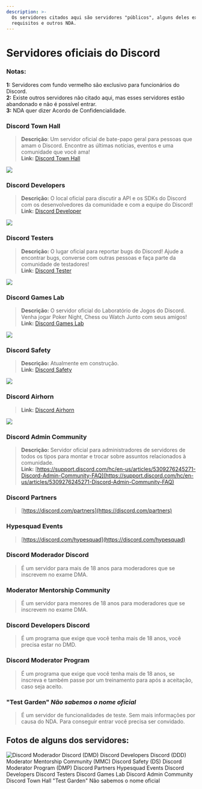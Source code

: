 ```yaml
---
description: >-
  Os servidores citados aqui são servidores "públicos", alguns deles exigem
  requisitos e outros NDA.
---
```


# Servidores oficiais do Discord

### **Notas:** <a href="#discord-town-hall" id="discord-town-hall"></a>

**1:** Servidores com fundo vermelho são exclusivo para funcionários do Discord.  \
**2:** Existe outros servidores não citado aqui, mas esses servidores estão abandonado e não é possível entrar.\
**3:** NDA quer dizer Acordo de Confidencialidade.

### **Discord Town Hall**[​](https://discordresources.com/wiki/resources/official-servers#discord-town-hall) <a href="#discord-town-hall" id="discord-town-hall"></a>

> **Descrição**: Um servidor oficial de bate-papo geral para pessoas que amam o Discord. Encontre as últimas notícias, eventos e uma comunidade que você ama!\
> **Link:** [Discord Town Hall](https://discord.gg/discord-townhall)

![](https://invidget.switchblade.xyz/discord-townhall?theme=dark)

### **Discord Developers**[​](https://discordresources.com/wiki/resources/official-servers#discord-developers) <a href="#discord-developers" id="discord-developers"></a>

> **Descrição:** O local oficial para discutir a API e os SDKs do Discord com os desenvolvedores da comunidade e com a equipe do Discord!\
> **Link:** [Discord Developer](https://discord.gg/discord-developers)

![](https://invidget.switchblade.xyz/discord-developers?theme=dark)

### **Discord Testers**[​](https://discordresources.com/wiki/resources/official-servers#discord-testers) <a href="#discord-testers" id="discord-testers"></a>

> **Descrição:** O lugar oficial para reportar bugs do Discord! Ajude a encontrar bugs, converse com outras pessoas e faça parte da comunidade de testadores!\
> **Link:** [Discord Tester](https://discord.gg/discord-testers)

![](https://invidget.switchblade.xyz/discord-testers?theme=dark)

### **Discord Games Lab**[​](https://discordresources.com/wiki/resources/official-servers#discord-games-lab) <a href="#discord-games-lab" id="discord-games-lab"></a>

> **Descrição:** O servidor oficial do Laboratório de Jogos do Discord. Venha jogar Poker Night, Chess ou Watch Junto com seus amigos!\
> **Link:** [Discord Games Lab](https://discord.com/invite/discordgameslab)

![](https://invidget.switchblade.xyz/discordgameslab?theme=dark)

### **Discord Safety**[​](https://discordresources.com/wiki/resources/official-servers#discord-safety) <a href="#discord-safety" id="discord-safety"></a>

> **Descrição:** Atualmente em construção.\
> **Link:** [Discord Safety](https://discord.com/invite/safety)

![](https://invidget.switchblade.xyz/safety?theme=dark)

### Discord Airhorn

> **Link:** [Discord Airhorn](https://discord.gg/airhorn)

![](https://invidget.switchblade.xyz/airhorn?theme=dark)

### **Discord** Admin Community <a href="#discord-safety" id="discord-safety"></a>

> **Descrição:** Servidor oficial para administradores de servidores de todos os tipos para montar e trocar sobre assuntos relacionados à comunidade.\
> **Link:** [https://support.discord.com/hc/en-us/articles/5309276245271-Discord-Admin-Community-FAQ](https://support.discord.com/hc/en-us/articles/5309276245271-Discord-Admin-Community-FAQ)

### Discord Partners

> [https://discord.com/partners](https://discord.com/partners)

### Hypesquad Events

> [https://discord.com/hypesquad](https://discord.com/hypesquad)

### Discord Moderador Discord

> É um servidor para mais de 18 anos para moderadores que se inscrevem no exame DMA.

### Moderator Mentorship Community

> É um servidor para menores de 18 anos para moderadores que se inscrevem no exame DMA.

### Discord Developers Discord

> É um programa que exige que você tenha mais de 18 anos, você precisa estar no DMD.

### Discord Moderator Program

> É um programa que exige que você tenha mais de 18 anos, se inscreva e também passe por um treinamento para após a aceitação, caso seja aceito.

### "Test Garden" _Não sabemos o nome oficial_

> É um servidor de funcionalidades de teste. Sem mais informações por causa do NDA. Para conseguir entrar você precisa ser convidado.

## Fotos de alguns dos servidores:

![Discord Moderador Discord (DMD)&#x20;
Discord Developers Discord (DDD)&#x20;
Moderator Mentorship Community (MMC)&#x20;
Discord Safety (DS)&#x20;
Discord Moderator Program (DMP)&#x20;
Discord Partners
&#x20;Hypesquad Events
&#x20;Discord Developers
&#x20;Discord Testers
&#x20;Discord Games Lab
&#x20;Discord Admin Community
&#x20;Discord Town Hall&#x20;
"Test Garden" Não sabemos o nome oficial](<../.gitbook/assets/unknown (1).png>)
